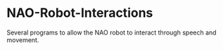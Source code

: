 # NAO-Robot-Interactions
Several programs to allow the NAO robot to interact through speech and movement.
